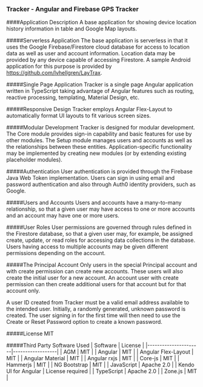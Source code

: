 ### Tracker - Angular and Firebase GPS Tracker

####Application Description
A base application for showing device location history information in table and Google Map layouts.

#####Serverless Application
The base application is serverless in that it uses the Google Firebase/Firestore cloud database for access
to location data as well as user and account information. Location data may be provided by any device capable
of accessing Firestore. A sample Android application for this purpose is provided by https://github.com/lvhellgren/LayTrax.

#####Single Page Application
Tracker is a single page Angular application written in TypeScript taking advantage of Angular features
such as routing, reactive processing, templating, Material Design, etc.

#####Responsive Design
Tracker employs Angular Flex-Layout to automatically format UI layouts to fit various screen sizes.

#####Modular Development
Tracker is designed for modular development. The Core module provides sign-in capability and basic features
for use by other modules. The Setup module manages users and accounts as well as the relationships
between these entities. Application-specific functionality may be implemented by creating new modules 
(or by extending existing placeholder modules).

#####Authentication
User authentication is provided through the Firebase Java Web Token implementation. Users can sign in using
email and password authentication and also through Auth0 identity providers, such as Google.

#####Users and Accounts
Users and accounts have a many-to-many relationship, so that a given user may have access to one or more
accounts and an account may have one or more users.

#####User Roles
User permissions are governed through rules defined in the Firestore database, so that a given user may,
for example, be assigned create, update, or read roles for accessing data collections in the database. Users
having access to multiple accounts may be given different permissions depending on the account.

#####The Principal Account
Only users in the special Principal account and with create permission can create new accounts. These users will
also create the initial user for a new account. An account user with create permission can then create
additional users for that account but for that account only.

A user ID created from Tracker must be a valid email address available to the intended user. Initially, a
randomly generated, unknown password is created. The user signing in for the first time will then need to use 
the Create or Reset Password option to create a known password.

#####License
MIT

#####Third Party Software Used
| Software             | License          |
|----------------------|------------------|
| AGM                  | MIT              |
| Angular              | MIT              |
| Angular Flex-Layout  | MIT              |
| Angular Material     | MIT              |
| Angular rxjs         | MIT              |
| Core-js              | MIT              |
| Hammerjs             | MIT              |
| NG Bootstrap         | MIT              |
| JavaScript           | Apache 2.0       |
| Kendo UI for Angular | License required |
| TypeScript           | Apache 2.0       |
| Zone.js              | MIT              |
